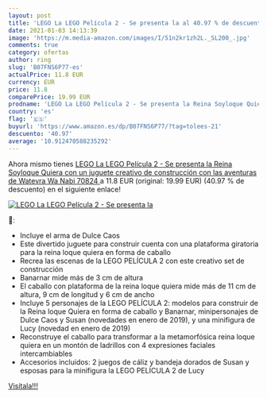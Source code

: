 ```yaml
---
layout: post
title: 'LEGO La LEGO Película 2 - Se presenta la al 40.97 % de descuento'
date: 2021-01-03 14:13:39
image: 'https://m.media-amazon.com/images/I/51n2kr1zh2L._SL200_.jpg'
comments: true
category: ofertas
author: ring
slug: 'B07FNS6P77-es'
actualPrice: 11.8 EUR
currency: EUR
price: 11.8
comparePrice: 19.99 EUR
prodname: 'LEGO La LEGO Película 2 - Se presenta la Reina Soyloque Quiera con un juguete creativo de construcción con las aventuras de Watevra Wa Nabi  70824 '
country: 'es'
flag: '🇪🇸'
buyurl: 'https://www.amazon.es/dp/B07FNS6P77/?tag=tolees-21'
descuento: '40.97'
average: '10.912470588235292'
---
```


Ahora mismo tienes [LEGO La LEGO Película 2 - Se presenta la Reina Soyloque Quiera con un juguete creativo de construcción con las aventuras de Watevra Wa Nabi  70824 ](https://www.amazon.es/dp/B07FNS6P77/?tag=tolees-21) a 11.8 EUR (original: 19.99 EUR) (40.97 %  de descuento) en el siguiente enlace!

[![LEGO La LEGO Película 2 - Se presenta la](https://m.media-amazon.com/images/I/51n2kr1zh2L._SL200_.jpg)](https://www.amazon.es/dp/B07FNS6P77/?tag=tolees-21)

🔎:

- Incluye el arma de Dulce Caos
- Este divertido juguete para construir cuenta con una plataforma giratoria para la reina loque quiera en forma de caballo
- Recrea las escenas de la LEGO PELÍCULA 2 con este creativo set de construcción
- Banarnar mide más de 3 cm de altura
- El caballo con plataforma de la reina loque quiera mide más de 11 cm de altura, 9 cm de longitud y 6 cm de ancho
- Incluye 5 personajes de la LEGO PELÍCULA 2: modelos para construir de la Reina loque Quiera en forma de caballo y Banarnar, minipersonajes de Dulce Caos y Susan (novedades en enero de 2019), y una minifigura de Lucy (novedad en enero de 2019)
- Reconstruye el caballo para transformar a la metamorfósica reina loque quiera en un montón de ladrillos con 4 expresiones faciales intercambiables
- Accesorios incluidos: 2 juegos de cáliz y bandeja dorados de Susan y esposas para la minifigura la LEGO PELÍCULA 2 de Lucy

[Visítala!!!](https://www.amazon.es/dp/B07FNS6P77/?tag=tolees-21)
